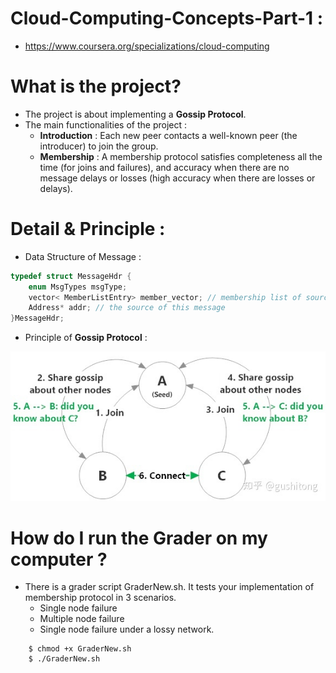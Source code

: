 # Cloud-Computing-Concepts-Part-1 : 
*	https://www.coursera.org/specializations/cloud-computing

# What is the project? 
*	The project is about implementing a **Gossip Protocol**.
*	The main functionalities of the project :
	* **Introduction** : 
	Each new peer contacts a well-known peer (the introducer) to join the group. 
	* **Membership** : 
	A membership protocol satisfies completeness all the time (for joins and failures), and accuracy when there are no message delays or losses (high accuracy when there are losses or delays). 
# Detail & Principle :
*	Data Structure of Message : 
```cpp
typedef struct MessageHdr {
	enum MsgTypes msgType; 
	vector< MemberListEntry> member_vector; // membership list of source
	Address* addr; // the source of this message
}MessageHdr;
```
*	Principle of **Gossip Protocol** :

![image](https://github.com/upendra2065/Gossip-Protocol/blob/master/gossip.jpg)

	

	
	
# How do I run the Grader on my computer ?
*	There is a grader script GraderNew.sh. It tests your implementation of membership protocol in 3 scenarios.
	* Single node failure
	* Multiple node failure
	* Single node failure under a lossy network.
```
	$ chmod +x GraderNew.sh
	$ ./GraderNew.sh
```
 
	
